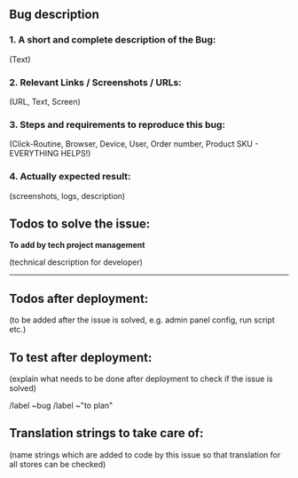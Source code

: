 ## Bug description

### 1. A short and complete description of the Bug:

(Text)

### 2. Relevant Links / Screenshots / URLs:

(URL, Text, Screen)

### 3. Steps and requirements to reproduce this bug:

(Click-Routine, Browser, Device, User, Order number, Product SKU - EVERYTHING HELPS!)


### 4. Actually expected result:

(screenshots, logs, description)

## Todos to solve the issue:

**To add by tech project management**

(technical description for developer)

---------------

## Todos after deployment:

(to be added after the issue is solved, e.g. admin panel config, run script etc.)


## To test after deployment:

(explain what needs to be done after deployment to check if the issue is solved)

/label ~bug
/label ~"to plan"

## Translation strings to take care of:

(name strings which are added to code by this issue so that translation for all stores can be checked)
